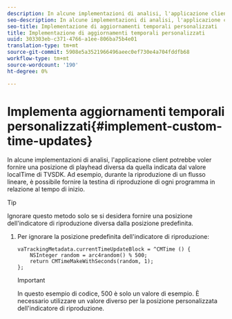 ```yaml
---
description: In alcune implementazioni di analisi, l'applicazione client potrebbe voler fornire una posizione di playhead diversa da quella indicata dal valore localTime di TVSDK. Ad esempio, durante la riproduzione di un flusso lineare, è possibile fornire la testina di riproduzione di ogni programma in relazione al tempo di inizio.
seo-description: In alcune implementazioni di analisi, l'applicazione client potrebbe voler fornire una posizione di playhead diversa da quella indicata dal valore localTime di TVSDK. Ad esempio, durante la riproduzione di un flusso lineare, è possibile fornire la testina di riproduzione di ogni programma in relazione al tempo di inizio.
seo-title: Implementazione di aggiornamenti temporali personalizzati
title: Implementazione di aggiornamenti temporali personalizzati
uuid: 303303eb-c371-4766-a1ee-806ba75b4e01
translation-type: tm+mt
source-git-commit: 5908e5a3521966496aeec0ef730e4a704fddfb68
workflow-type: tm+mt
source-wordcount: '190'
ht-degree: 0%

---
```



# Implementa aggiornamenti temporali personalizzati{#implement-custom-time-updates}

In alcune implementazioni di analisi, l&#39;applicazione client potrebbe voler fornire una posizione di playhead diversa da quella indicata dal valore localTime di TVSDK. Ad esempio, durante la riproduzione di un flusso lineare, è possibile fornire la testina di riproduzione di ogni programma in relazione al tempo di inizio.

>[!TIP]
>
>Ignorare questo metodo solo se si desidera fornire una posizione dell&#39;indicatore di riproduzione diversa dalla posizione predefinita.

1. Per ignorare la posizione predefinita dell&#39;indicatore di riproduzione:

   ```
   vaTrackingMetadata.currentTimeUpdateBlock = ^CMTime () { 
       NSInteger random = arc4random() % 500;  
       return CMTimeMakeWithSeconds(random, 1); 
   };
   ```

   >[!IMPORTANT]
   >
   >In questo esempio di codice, 500 è solo un valore di esempio. È necessario utilizzare un valore diverso per la posizione personalizzata dell&#39;indicatore di riproduzione.

